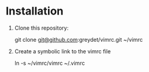 Installation
============
1. Clone this repository:

    git clone git@github.com:greydet/vimrc.git ~/vimrc

2. Create a symbolic link to the vimrc file

    ln -s ~/vimrc/vimrc ~/.vimrc
